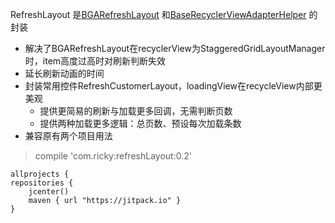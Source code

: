 RefreshLayout 是[BGARefreshLayout](https://github.com/bingoogolapple/BGARefreshLayout-Android "BGARefreshLayout") 和[BaseRecyclerViewAdapterHelper](https://github.com/CymChad/BaseRecyclerViewAdapterHelper "BaseRecyclerViewAdapterHelper") 的封装

- 解决了BGARefreshLayout在recyclerView为StaggeredGridLayoutManager时，item高度过高时对刷新判断失效
- 延长刷新动画的时间
- 封装常用控件RefreshCustomerLayout，loadingView在recycleView内部更美观
	- 提供更简易的刷新与加载更多回调，无需判断页数
	- 提供两种加载更多逻辑：总页数、预设每次加载条数
- 兼容原有两个项目用法

> compile 'com.ricky:refreshLayout:0.2'

	allprojects {
    repositories {
        jcenter()
        maven { url "https://jitpack.io" }
    }
   